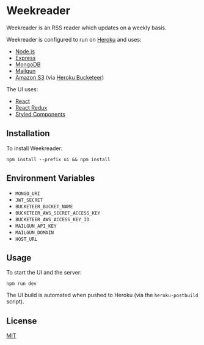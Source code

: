 # Weekreader

Weekreader is an RSS reader which updates on a weekly basis.

Weekreader is configured to run on [Heroku](https://heroku.com/) and uses:

- [Node.js](https://nodejs.org/en/)
- [Express](http://expressjs.com/)
- [MongoDB](https://www.mongodb.com/)
- [Mailgun](https://www.mailgun.com/)
- [Amazon S3](https://aws.amazon.com/s3/) (via [Heroku Bucketeer](https://elements.heroku.com/addons/bucketeer))

The UI uses:

- [React](https://reactjs.org/)
- [React Redux](https://react-redux.js.org/)
- [Styled Components](https://styled-components.com/)

## Installation

To install Weekreader:

```
npm install --prefix ui && npm install
```

## Environment Variables

- `MONGO_URI`
- `JWT_SECRET`
- `BUCKETEER_BUCKET_NAME`
- `BUCKETEER_AWS_SECRET_ACCESS_KEY`
- `BUCKETEER_AWS_ACCESS_KEY_ID`
- `MAILGUN_API_KEY`
- `MAILGUN_DOMAIN`
- `HOST_URL`

## Usage

To start the UI and the server:

```
npm run dev
```

The UI build is automated when pushed to Heroku (via the `heroku-postbuild` script).

## License

[MIT](https://choosealicense.com/licenses/mit/)
